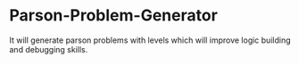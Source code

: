 # Parson-Problem-Generator
It will generate parson problems with levels which will improve logic building and debugging skills.
